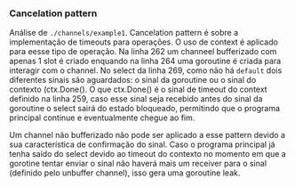 ### Cancelation pattern

Análise de `./channels/example1`. Cancelation pattern é sobre a implementação de timeouts para operações. O uso de context é aplicado para eesse tipo de operação.
Na linha 262 um channeel bufferizado com apenas 1 slot é criado enquando na linha 264 uma goroutine é criada para interagir com o channel.
No select da linha 269, como não há `default` dois diferentes sinais são aguardados: o sinal da goroutine ou o sinal do contexto (ctx.Done().
O que ctx.Done() é o sinal de timeout do context definido na linha 259, caso esse sinal seja recebido antes do sinal da goroutine o select sairá do estado bloqueado, permitindo que o programa principal continue e eventualmente chegue ao fim.

Um channel não bufferizado não pode ser aplicado a esse pattern devido a sua característica de confirmação do sinal. Caso o programa principal já tenha saído do select devido ao timeout do contexto no momento em que a gorotine tentar enviar o sinal não haverá mais um receiver para o sinal (definido pelo unbuffer channel), isso gera uma goroutine leak.